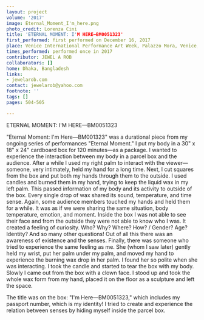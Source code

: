 ```yaml
---
layout: project
volume: '2017'
image: Eternal_Moment_I'm_here.png
photo_credit: Lorenza Cini
title: 'ETERNAL MOMENT: I'M HERE—BM0051323'
first_performed: first performed on December 16, 2017
place: Venice International Performance Art Week, Palazzo Mora, Venice, Italy
times_performed: performed once in 2017
contributor: JEWEL A ROB
collaborators: []
home: Dhaka, Bangladesh
links:
- jewelarob.com
contact: jewelarob@yahoo.com
footnote: ''
tags: []
pages: 504-505

---
```


ETERNAL MOMENT: I'M HERE—BM0051323

"Eternal Moment: I'm Here—BM001323" was a durational piece from my ongoing series of performances "Eternal Moment." I put my body in a 30" x 18" x 24" cardboard box for 120 minutes—as a package. I wanted to experience the interaction between my body in a parcel box and the audience. After a while I used my right palm to interact with the viewer—someone, very intimately, held my hand for a long time. Next, I cut squares from the box and put both my hands through them to the outside. I used candles and burned them in my hand, trying to keep the liquid wax in my left palm. This passed information of my body and its activity to outside of the box. Every single drop of wax shared its sound, temperature, and time sense. Again, some audience members touched my hands and held them for a while. It was as if we were sharing the same situation, body temperature, emotion, and moment. Inside the box I was not able to see their face and from the outside they were not able to know who I was. It created a feeling of curiosity. Who? Why? Where? How? / Gender? Age?  Identity? And so many other questions! Out of all this there was an awareness of existence and the senses. Finally, there was someone who tried to experience the same feeling as me. She (whom I saw later) gently held my wrist, put her palm under my palm, and moved my hand to experience the burning wax drop in her palm. I found her so polite when she was interacting. I took the candle and started to tear the box with my body. Slowly I came out from the box with a clown face. I stood up and took the whole wax form from my hand, placed it on the floor as a sculpture and left the space.

The title was on the box: "I'm Here—BM0051323," which includes my passport number, which is my identity! I tried to create and experience the relation between senses by hiding myself inside the parcel box.
